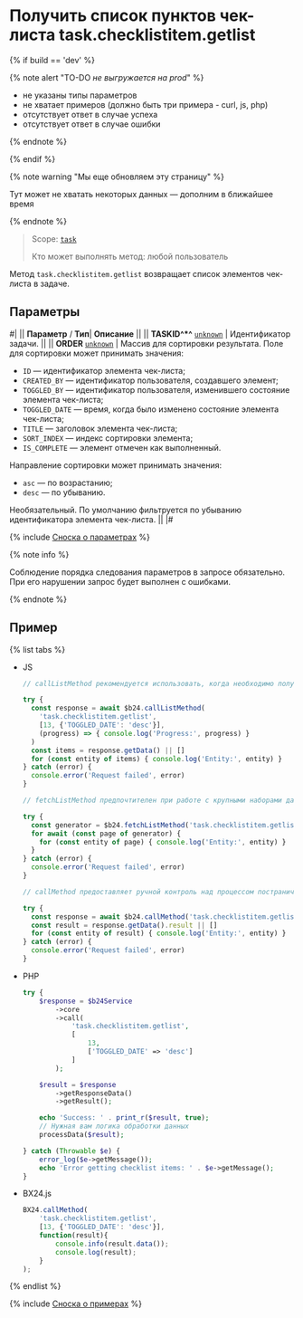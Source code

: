 # Получить список пунктов чек-листа task.checklistitem.getlist

{% if build == 'dev' %}

{% note alert "TO-DO _не выгружается на prod_" %}

- не указаны типы параметров
- не хватает примеров (должно быть три примера - curl, js, php)
- отсутствует ответ в случае успеха
- отсутствует ответ в случае ошибки

{% endnote %}

{% endif %}

{% note warning "Мы еще обновляем эту страницу" %}

Тут может не хватать некоторых данных — дополним в ближайшее время

{% endnote %}

> Scope: [`task`](../../scopes/permissions.md)
>
> Кто может выполнять метод: любой пользователь

Метод `task.checklistitem.getlist` возвращает список элементов чек-листа в задаче.

## Параметры

#|
|| **Параметр** / **Тип**| **Описание** ||
|| **TASKID^*^**
[`unknown`](../../data-types.md) | Идентификатор задачи. ||
|| **ORDER**
[`unknown`](../../data-types.md) | Массив для сортировки результата. Поле для сортировки может принимать значения:
- `ID` — идентификатор элемента чек-листа;
- `CREATED_BY` — идентификатор пользователя, создавшего элемент;
- `TOGGLED_BY` — идентификатор пользователя, изменившего состояние элемента чек-листа;
- `TOGGLED_DATE` — время, когда было изменено состояние элемента чек-листа;
- `TITLE` — заголовок элемента чек-листа;
- `SORT_INDEX` — индекс сортировки элемента;
- `IS_COMPLETE` — элемент отмечен как выполненный.

Направление сортировки может принимать значения:
- `asc` — по возрастанию;
- `desc` — по убыванию.

Необязательный. По умолчанию фильтруется по убыванию идентификатора элемента чек-листа. ||
|#

{% include [Сноска о параметрах](../../../_includes/required.md) %}

{% note info %}

Соблюдение порядка следования параметров в запросе обязательно. При его нарушении запрос будет выполнен с ошибками.

{% endnote %}

## Пример

{% list tabs %}

- JS


    ```js
    // callListMethod рекомендуется использовать, когда необходимо получить весь набор списочных данных и объём записей относительно невелик (до примерно 1000 элементов). Метод загружает все данные сразу, что может привести к высокой нагрузке на память при работе с большими объемами.
    
    try {
      const response = await $b24.callListMethod(
        'task.checklistitem.getlist',
        [13, {'TOGGLED_DATE': 'desc'}],
        (progress) => { console.log('Progress:', progress) }
      )
      const items = response.getData() || []
      for (const entity of items) { console.log('Entity:', entity) }
    } catch (error) {
      console.error('Request failed', error)
    }
    
    // fetchListMethod предпочтителен при работе с крупными наборами данных. Метод реализует итеративную выборку с использованием генератора, что позволяет обрабатывать данные по частям и эффективно использовать память.
    
    try {
      const generator = $b24.fetchListMethod('task.checklistitem.getlist', [13, {'TOGGLED_DATE': 'desc'}], 'ID')
      for await (const page of generator) {
        for (const entity of page) { console.log('Entity:', entity) }
      }
    } catch (error) {
      console.error('Request failed', error)
    }
    
    // callMethod предоставляет ручной контроль над процессом постраничного получения данных через параметр start. Подходит для сценариев, где требуется точное управление пакетами запросов. Однако при больших объемах данных может быть менее эффективным по сравнению с fetchListMethod.
    
    try {
      const response = await $b24.callMethod('task.checklistitem.getlist', [13, {'TOGGLED_DATE': 'desc'}], 0)
      const result = response.getData().result || []
      for (const entity of result) { console.log('Entity:', entity) }
    } catch (error) {
      console.error('Request failed', error)
    }
    ```

- PHP


    ```php
    try {
        $response = $b24Service
            ->core
            ->call(
                'task.checklistitem.getlist',
                [
                    13,
                    ['TOGGLED_DATE' => 'desc']
                ]
            );
    
        $result = $response
            ->getResponseData()
            ->getResult();
    
        echo 'Success: ' . print_r($result, true);
        // Нужная вам логика обработки данных
        processData($result);
    
    } catch (Throwable $e) {
        error_log($e->getMessage());
        echo 'Error getting checklist items: ' . $e->getMessage();
    }
    ```

- BX24.js

    ```js
    BX24.callMethod(
        'task.checklistitem.getlist',
        [13, {'TOGGLED_DATE': 'desc'}],
        function(result){
            console.info(result.data());
            console.log(result);
        }
    );
    ```

{% endlist %}

{% include [Сноска о примерах](../../../_includes/examples.md) %}